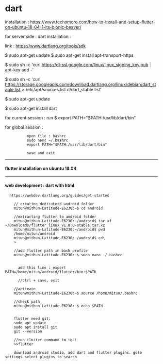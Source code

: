 # dart

installation : https://www.techomoro.com/how-to-install-and-setup-flutter-on-ubuntu-18-04-1-lts-bionic-beaver/


for server side : dart installation : 

link : https://www.dartlang.org/tools/sdk

$ sudo apt-get update
$ sudo apt-get install apt-transport-https

$ sudo sh -c 'curl https://dl-ssl.google.com/linux/linux_signing_key.pub | apt-key add -'

$ sudo sh -c 'curl https://storage.googleapis.com/download.dartlang.org/linux/debian/dart_stable.list > /etc/apt/sources.list.d/dart_stable.list'

$ sudo apt-get update

$ sudo apt-get install dart


for current session : run 
$ export PATH="$PATH:/usr/lib/dart/bin"


for global session : 
              
              open file : bashrc
              sudo nano ~/.bashrc
              export PATH="$PATH:/usr/lib/dart/bin"       
              
              save and exit

---

#### flutter installation on ubuntu 18.04



---

#### web development : dart with html

      https://webdev.dartlang.org/guides/get-started

        // creating dedicatetd android folder
        mitun@mithun-Latitude-E6230:~$ cd android

        //extracting flutter to android folder
        mitun@mithun-Latitude-E6230:~/android$ tar xf ~/Downloads/flutter_linux_v1.0.0-stable.tar.xz 
        mitun@mithun-Latitude-E6230:~/android$ pwd
        /home/mitun/android
        mitun@mithun-Latitude-E6230:~/android$ cd\
        > 

        //add flutter path in bash profile
        mitun@mithun-Latitude-E6230:~$ sudo nano ~/.bashrc


          add this line : export PATH=/home/mitun/android/flutter/bin:$PATH

          //ctrl + save, exit

        //activate 
        mitun@mithun-Latitude-E6230:~$ source /home/mitun/.bashrc

        //check path
        mitun@mithun-Latitude-E6230:~$ echo $PATH
       
       
        flutter need git:
        sudo apt update
        sudo apt install git
        git --version
        
        //run flutter command to test
        >>flutter 
        
        download android studio, add dart and flutter plugins. goto settings select plugins to search
